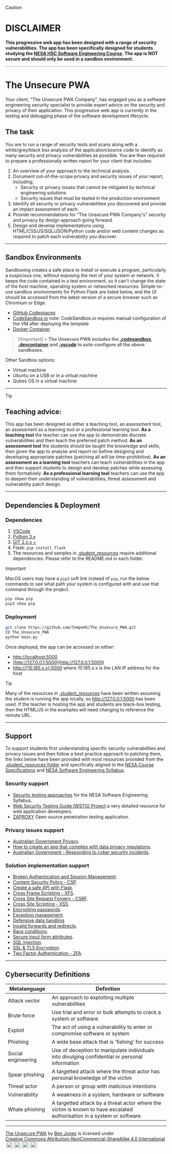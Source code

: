 > [!Caution]
>
> # DISCLAIMER
>
> **This progressive web app has been designed with a range of security vulnerabilities. The app has been specifically designed for students studying the [NESA HSC Software Engineering Course](https://curriculum.nsw.edu.au/learning-areas/tas/software-engineering-11-12-2022/content/n12/fa039e749d). The app is NOT secure and should only be used in a sandbox environment.**

<hr style="border: 0.1rem solid #d1d9e0;background:#d1d9e0"/>

# The Unsecure PWA

Your client, "The Unsecure PWA Company", has engaged you as a software engineering security specialist to provide expert advice on the security and privacy of their application. This progressive web app is currently in the testing and debugging phase of the software development lifecycle.

## The task

You are to run a range of security tests and scans along with a white/grey/black box analysis of the application/source code to identify as many security and privacy vulnerabilities as possible. You are then required to prepare a professionally written report for your client that includes:

1. An overview of your approach to the technical analysis.
2. Document out-of-the-scope privacy and security issues of your report, including;
   - Security or privacy issues that cannot be mitigated by technical engineering solutions
   - Security issues that must be tested in the production environment
3. Identify all security or privacy vulnerabilities you discovered and provide an impact assessment of each.
4. Provide recommendations for "The Unsecure PWA Company's" security and privacy by design approach going forward.
5. Design and develop implementations using HTML/CSS/JS/SQL/JSON/Python code and/or web content changes as required to patch each vulnerability you discover.

---

## Sandbox Environments

Sandboxing creates a safe place to install or execute a program, particularly a suspicious one, without exposing the rest of your system or network. It keeps the code contained in a test environment, so it can't change the state of the host machine, operating system or networked resources. Simple-to-use sandbox environments for Python Flask are listed below, and the UI should be accessed from the latest version of a secure browser such as Chromium or Edge.

- [GitHub Codespaces](https://github.com/features/codespace)
- [CodeSandbox.io](https://codesandbox.io/) note: CodeSandbox.io requires manual configuration of the VM after deploying the template
- [Docker Container](https://code.visualstudio.com/docs/devcontainers/containers)

> [!Important] > **The Unsecure PWA includes the [.codesandbox](.codesandbox), [.devcontainer](.devcontainer) and [.vscode](.vscode) to auto-configure all the above sandboxes.**

Other Sandbox options:

- Virtual machine
- Ubuntu on a USB or in a virtual machine
- Qubes OS in a virtual machine

---

> [!Tip]
>
> ## Teaching advice:
>
> This app has been designed as either a teaching tool, an assessment tool, an assessment as a learning tool or a professional learning tool. **As a teaching tool** the teacher can use the app to demonstrate discrete vulnerabilities and then teach the preferred patch method. **As an assessment tool** the students should be taught the knowledge and skills, then given the app to analyse and report on before designing and developing appropriate patches (patching all will be time-prohibitive). **As an assessment as a learning tool** teachers can teach vulnerabilities in the app and then support students to design and develop patches while assessing them formatively. **As a professional learning tool** teachers can use the app to deepen their understanding of vulnerabilities, threat assessment and vulnerability patch design.

---

## Dependencies & Deployment

### Dependencies

1. [VSCode](https://code.visualstudio.com/download)
2. [Python 3.x](https://www.python.org/downloads/)
3. [GIT 2.x.x +](https://git-scm.com/downloads)
4. Flask: `pip install flask`
5. The resources and samples in [.student_resources](.student_resources/) require additional dependencies. Please refer to the README.md in each folder.

> [!Important]
> MacOS users may have a `pip3` soft link instead of `pip`, run the below commands to see what path your system is configured with and use that command through the project.
>
> ```bash
> pip show pip
> pip3 show pip
> ```

### Deployment

```bash
git clone https://github.com/TempeHS/The_Unsecure_PWA.git
CD The_Unsecure_PWA
python main.py
```

Once deployed, the app can be accessed on either:

- [http://localhost:5000](http://localhost:5000)
- [http://127.0.0.1:5000](http://127.0.0.1:5000)
- [http://{10.185.x.x}:5000](http://10.185.0.0:5000) where 10.185.x.x is the LAN IP address for the host

> [!Tip]
> Many of the resources in [.student_resources](.student_resources/) have been written assuming the student is running the app locally, so http://127.0.0.1:5000 has been used. If the teacher is hosting the app and students are black-box testing, then the HTML/JS in the examples will need changing to reference the remote URL.

---

## Support

To support students first understanding specific security vulnerabilities and privacy issues and then follow a best practice approach to patching them, the links below have been provided with most resources provided from the [.student_resources folder](.student_resources) and specifically aligned to the [NESA Course Specifications](https://library.curriculum.nsw.edu.au/341419dc-8ec2-0289-7225-6db7f2d751ef/94e1eb0a-0df7-4dbe-9b72-5d5e0d17143a/software-engineering-11-12-higher-school-certificate-course-specifications.PDF) and [NESA Software Engineering Syllabus](https://curriculum.nsw.edu.au/learning-areas/tas/software-engineering-11-12-2022/content/n12/fa039e749d).

### Security support

- [Security testing approaches](.student_resources/security_testing_approaches/README.md) for the NESA Software Engineering Syllabus.
- [Web Security Testing Guide \(WSTG\) Project](https://owasp.org/www-project-web-security-testing-guide/v42/) a very detailed resource for web application developers.
- [ZAPROXY](https://www.zaproxy.org/) Open source penetration testing application.

### Privacy issues support

- [Australian Government Privacy](https://www.ag.gov.au/rights-and-protections/privacy).
- [How to create an app that complies with data privacy regulations](https://moldstud.com/articles/p-how-to-create-an-app-that-complies-with-data-privacy-regulations).
- [Australian Government - Responding to cyber security incidents](https://www.cyber.gov.au/resources-business-and-government/essential-cyber-security/ism/cyber-security-guidelines/guidelines-cyber-security-incidents).

### Solution implementation support

- [Broken Authentication and Session Management](.student_resources/broken_authentication_and_session_management/README.md).
- [Content Security Policy - CSP](.student_resources/content_security_policy/README.md).
- [Create a safe API with Flask](.student_resources/flask_safe_API/README.md).
- [Cross Frame Scripting - XFS](.student_resources/XFS/README.md).
- [Cross Site Request Forgery - CSRF](.student_resources/CSRF/README.md).
- [Cross Site Scripting - XSS](.student_resources/XSS/README.md).
- [Encrypting passwords](.student_resources/encrypting_passwords/README.md).
- [Exception management](.student_resources/defensive_data_handling/README.md#exception-handling).
- [Defensive data handling](.student_resources/defensive_data_handling/README.md).
- [Invalid forwards and redirects](.student_resources/invalid_forwards_and_redirects/README.md).
- [Race conditions](.student_resources/race_conditions).
- [Secure input form attributes](.student_resources/secure_form_attributes/README.md).
- [SQL injection](.student_resources/SQL_Injection/README.md).
- [SSL & TLS Encryption](.student_resources/SSL_TLS_Encryption/README.md).
- [Two Factor Authentication - 2FA](.student_resources/two_factor_authentication/README.md).

---

## Cybersecurity Definitions

| Metalanguage       | Definition                                                                                                             |
| ------------------ | ---------------------------------------------------------------------------------------------------------------------- |
| Attack vector      | An approach to exploiting multiple vulnerabilities                                                                     |
| Brute force        | Use trial and error or bulk attempts to crack a system or software                                                     |
| Exploit            | The act of using a vulnerability to enter or compromise software or system                                             |
| Phishing           | A wide base attack that is 'fishing' for success                                                                       |
| Social engineering | Use of deception to manipulate individuals into divulging confidential or personal information                         |
| Spear phishing     | A targetted attack where the threat actor has personal knowledge of the victim                                         |
| Threat actor       | A person or group with malicious intentions                                                                            |
| Vulnerability      | A weakness in a system, hardware or software                                                                           |
| Whale phishing     | A targetted attack by a threat actor where the victim is known to have escalated authorisation in a system or software |

---

<p xmlns:cc="http://creativecommons.org/ns#" xmlns:dct="http://purl.org/dc/terms/"><a property="dct:title" rel="cc:attributionURL" href="https://github.com/TempeHS/The_Unsecure_PWA">The Unsecure PWA</a> by <a rel="cc:attributionURL dct:creator" property="cc:attributionName" href="https://github.com/benpaddlejones">Ben Jones</a> is licensed under <a href="https://creativecommons.org/licenses/by-nc-sa/4.0/?ref=chooser-v1" target="_blank" rel="license noopener noreferrer" style="display:inline-block;">Creative Commons Attribution-NonCommercial-ShareAlike 4.0 International<img style="height:22px!important;margin-left:3px;vertical-align:text-bottom;" src="https://mirrors.creativecommons.org/presskit/icons/cc.svg?ref=chooser-v1" alt=""><img style="height:22px!important;margin-left:3px;vertical-align:text-bottom;" src="https://mirrors.creativecommons.org/presskit/icons/by.svg?ref=chooser-v1" alt=""><img style="height:22px!important;margin-left:3px;vertical-align:text-bottom;" src="https://mirrors.creativecommons.org/presskit/icons/nc.svg?ref=chooser-v1" alt=""><img style="height:22px!important;margin-left:3px;vertical-align:text-bottom;" src="https://mirrors.creativecommons.org/presskit/icons/sa.svg?ref=chooser-v1" alt=""></a></p>

